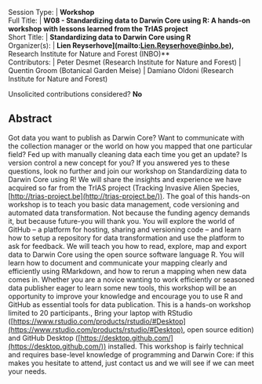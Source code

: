 

Session Type: | **Workshop**  
Full Title:   | **W08 - Standardizing data to Darwin Core using R: A hands-on workshop with lessons learned from the TrIAS project**  
Short Title:  | **Standardizing data to Darwin Core using R**  
Organizer(s): | **Lien Reyserhove](mailto:Lien.Reyserhove@inbo.be),** Research Institute for Nature and Forest (INBO)**  
Contributors: | Peter Desmet (Research Institute for Nature and Forest) 
              | Quentin Groom (Botanical Garden Meise) 
              | Damiano Oldoni (Research Institute for Nature and Forest)


Unsolicited contributions considered?  **No**  

<!--
**How many 80-minute sessions are you requesting?** 2
Technical Requirements: | High-speed WiFi or network access Power outlets for a sufficient amount of computers. All attendees will be requested to bring their own computer. Sufficient extensions cords. A microphone (if the room is large or has poor acoustics)
-->

## Abstract  

Got data you want to publish as Darwin Core? Want to communicate with the collection manager or the world on how you mapped that one particular field? Fed up with manually cleaning data each time you get an update? Is version control a new concept for you? If you answered yes to these questions, look no further and join our workshop on Standardizing data to Darwin Core using R! We will share the insights and experience we have acquired so far from the TrIAS project (Tracking Invasive Alien Species, [http://trias-project.be](http://trias-project.be/)). The goal of this hands-on workshop is to teach you basic data management, code versioning and automated data transformation. Not because the funding agency demands it, but because future-you will thank you. You will explore the world of GitHub – a platform for hosting, sharing and versioning code – and learn how to setup a repository for data transformation and use the platform to ask for feedback. We will teach you how to read, explore, map and export data to Darwin Core using the open source software language R. You will learn how to document and communicate your mapping clearly and efficiently using RMarkdown, and how to rerun a mapping when new data comes in. Whether you are a novice wanting to work efficiently or seasoned data publisher eager to learn some new tools, this workshop will be an opportunity to improve your knowledge and encourage you to use R and GitHub as essential tools for data publication. This is a hands-on workshop limited to 20 participants., Bring your laptop with RStudio ([https://www.rstudio.com/products/rstudio/#Desktop](https://www.rstudio.com/products/rstudio/#Desktop), open source edition) and GitHub Desktop ([https://desktop.github.com/](https://desktop.github.com/)) installed. This workshop is fairly technical and requires base-level knowledge of programming and Darwin Core: if this makes you hesitate to attend, just contact us and we will see if we can meet your needs.

